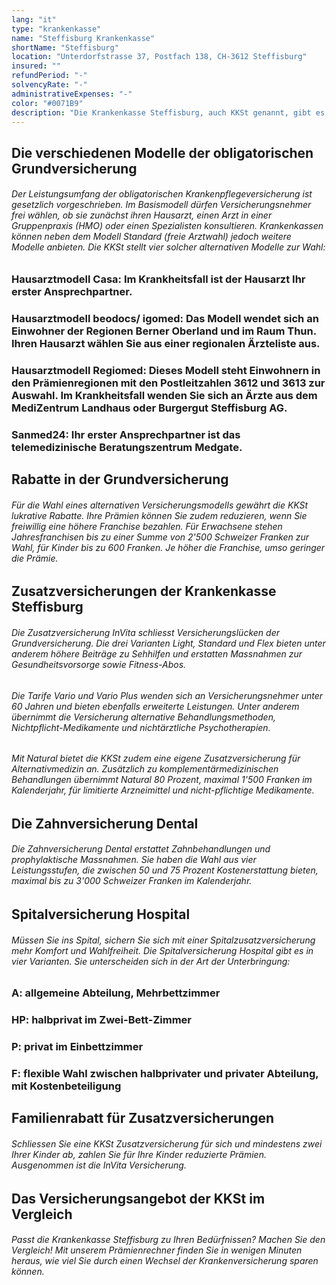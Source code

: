 ```yaml
---
lang: "it"
type: "krankenkasse"
name: "Steffisburg Krankenkasse"
shortName: "Steffisburg"
location: "Unterdorfstrasse 37, Postfach 138, CH-3612 Steffisburg"
insured: ""
refundPeriod: "-"
solvencyRate: "-"
administrativeExpenses: "-"
color: "#0071B9"
description: "Die Krankenkasse Steffisburg, auch KKSt genannt, gibt es bereits seit 1861. Damit gehört sie zu den ältesten Krankenversicherern in der Schweiz. In der Krankenzusatzversicherung arbeitet die KKSt seit 1997 mit einem gesamtschweizerischen Krankenversicherer zusammen und bietet Produkte, die sich nach den individuellen Bedürfnissen ihrer Kunden richten sollen."
---
```


## Die verschiedenen Modelle der obligatorischen Grundversicherung

###### Der Leistungsumfang der obligatorischen Krankenpflegeversicherung ist gesetzlich vorgeschrieben. Im Basismodell dürfen Versicherungsnehmer frei wählen, ob sie zunächst ihren Hausarzt, einen Arzt in einer Gruppenpraxis (HMO) oder einen Spezialisten konsultieren. Krankenkassen können neben dem Modell Standard (freie Arztwahl) jedoch weitere Modelle anbieten. Die KKSt stellt vier solcher alternativen Modelle zur Wahl:

### Hausarztmodell Casa: Im Krankheitsfall ist der Hausarzt Ihr erster Ansprechpartner.

### Hausarztmodell beodocs/ igomed: Das Modell wendet sich an Einwohner der Regionen Berner Oberland und im Raum Thun. Ihren Hausarzt wählen Sie aus einer regionalen Ärzteliste aus.

### Hausarztmodell Regiomed: Dieses Modell steht Einwohnern in den Prämienregionen mit den Postleitzahlen 3612 und 3613 zur Auswahl. Im Krankheitsfall wenden Sie sich an Ärzte aus dem MediZentrum Landhaus oder Burgergut Steffisburg AG.

### Sanmed24: Ihr erster Ansprechpartner ist das telemedizinische Beratungszentrum Medgate.

## Rabatte in der Grundversicherung

###### Für die Wahl eines alternativen Versicherungsmodells gewährt die KKSt lukrative Rabatte. Ihre Prämien können Sie zudem reduzieren, wenn Sie freiwillig eine höhere Franchise bezahlen. Für Erwachsene stehen Jahresfranchisen bis zu einer Summe von 2'500 Schweizer Franken zur Wahl, für Kinder bis zu 600 Franken. Je höher die Franchise, umso geringer die Prämie.

## Zusatzversicherungen der Krankenkasse Steffisburg

###### Die Zusatzversicherung InVita schliesst Versicherungslücken der Grundversicherung. Die drei Varianten Light, Standard und Flex bieten unter anderem höhere Beiträge zu Sehhilfen und erstatten Massnahmen zur Gesundheitsvorsorge sowie Fitness-Abos.

###### Die Tarife Vario und Vario Plus wenden sich an Versicherungsnehmer unter 60 Jahren und bieten ebenfalls erweiterte Leistungen. Unter anderem übernimmt die Versicherung alternative Behandlungsmethoden, Nichtpflicht-Medikamente und nichtärztliche Psychotherapien.

###### Mit Natural bietet die KKSt zudem eine eigene Zusatzversicherung für Alternativmedizin an. Zusätzlich zu komplementärmedizinischen Behandlungen übernimmt Natural 80 Prozent, maximal 1'500 Franken im Kalenderjahr, für limitierte Arzneimittel und nicht-pflichtige Medikamente.

## Die Zahnversicherung Dental

###### Die Zahnversicherung Dental erstattet Zahnbehandlungen und prophylaktische Massnahmen. Sie haben die Wahl aus vier Leistungsstufen, die zwischen 50 und 75 Prozent Kostenerstattung bieten, maximal bis zu 3'000 Schweizer Franken im Kalenderjahr.

## Spitalversicherung Hospital

###### Müssen Sie ins Spital, sichern Sie sich mit einer Spitalzusatzversicherung mehr Komfort und Wahlfreiheit. Die Spitalversicherung Hospital gibt es in vier Varianten. Sie unterscheiden sich in der Art der Unterbringung:

### A: allgemeine Abteilung, Mehrbettzimmer

### HP: halbprivat im Zwei-Bett-Zimmer

### P: privat im Einbettzimmer

### F: flexible Wahl zwischen halbprivater und privater Abteilung, mit Kostenbeteiligung

## Familienrabatt für Zusatzversicherungen

###### Schliessen Sie eine KKSt Zusatzversicherung für sich und mindestens zwei Ihrer Kinder ab, zahlen Sie für Ihre Kinder reduzierte Prämien. Ausgenommen ist die InVita Versicherung.

## Das Versicherungsangebot der KKSt im Vergleich

###### Passt die Krankenkasse Steffisburg zu Ihren Bedürfnissen? Machen Sie den Vergleich! Mit unserem Prämienrechner finden Sie in wenigen Minuten heraus, wie viel Sie durch einen Wechsel der Krankenversicherung sparen können.
